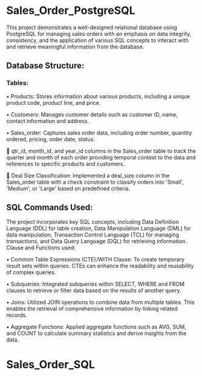 # Sales_Order_PostgreSQL
This project demonstrates a well-designed relational database using PostgreSQL for managing sales orders with an emphasis on data integrity, consistency, and the application of various SQL concepts to interact with and retrieve meaningful information from the database.

## Database Structure:
### Tables:
•	Products: Stores information about various products, including a unique product code, product line, and price.

•	Customers: Manages customer details such as customer ID, name, contact information and address.

•	Sales_order: Captures sales order data, including order number, quantity ordered, pricing, order date, status. 

	qtr_id, month_id, and year_id columns in the Sales_order table to track the quarter and month of each order providing temporal context to the data and references to specific products and customers.

	Deal Size Classification: Implemented a deal_size column in the Sales_order table with a check constraint to classify orders into 'Small', 'Medium', or 'Large' based on predefined criteria.

## SQL Commands Used:
The project incorporates key SQL concepts, including Data Definition Language (DDL) for table creation, Data Manipulation Language (DML) for data manipulation, Transaction Control Language (TCL) for managing transactions, and Data Query Language (DQL) for retrieving information.
Clause and Functions used:

•	Common Table Expressions (CTE)/WITH Clause: To create temporary result sets within queries. CTEs can enhance the readability and reusability of complex queries.

•	Subqueries: Integrated subqueries within SELECT, WHERE and FROM clauses to retrieve or filter data based on the results of another query.

•	Joins: Utilized JOIN operations to combine data from multiple tables. This enables the retrieval of comprehensive information by linking related records.

•	Aggregate Functions: Applied aggregate functions such as AVG, SUM, and COUNT to calculate summary statistics and derive insights from the data.


# Sales_Order_SQL
